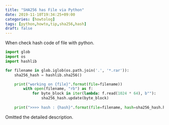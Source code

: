 ```yaml
---
title: "SHA256 has File via Python"
date: 2019-11-10T19:34:25+09:00
categories: [howtolog]
tags: [python,howto,tip,sha256,hash]
draft: false
---
```


When check hash code of file with python.

<!--more-->

```python
import glob
import os
import hashlib

for filename in glob.iglob(os.path.join('.', '*.rar')):
    sha256_hash = hashlib.sha256()

    print("working on {file}".format(file=filename))
	    with open(filename, "rb") as f:
	        for byte_block in iter(lambda: f.read(1024 * 64), b""):
	            sha256_hash.update(byte_block)
	    
    print(">>>> hash : {hash}".format(file=filename, hash=sha256_hash.hexdigest()))
```

Omitted the detailed description.

